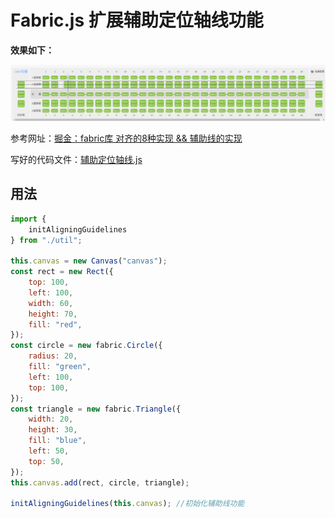 # Fabric.js 扩展辅助定位轴线功能

**效果如下：**

![辅助定位轴线效果图](assets/images/辅助定位轴线效果图.png)

参考网址：[掘金：fabric库 对齐的8种实现 && 辅助线的实现](https://juejin.im/post/6844903865729417229)

写好的代码文件：[辅助定位轴线.js](assets/files/辅助定位轴线.js)

## 用法

``` javascript
import {
    initAligningGuidelines
} from "./util";

this.canvas = new Canvas("canvas");
const rect = new Rect({
    top: 100,
    left: 100,
    width: 60,
    height: 70,
    fill: "red",
});
const circle = new fabric.Circle({
    radius: 20,
    fill: "green",
    left: 100,
    top: 100,
});
const triangle = new fabric.Triangle({
    width: 20,
    height: 30,
    fill: "blue",
    left: 50,
    top: 50,
});
this.canvas.add(rect, circle, triangle);

initAligningGuidelines(this.canvas); //初始化辅助线功能
```
